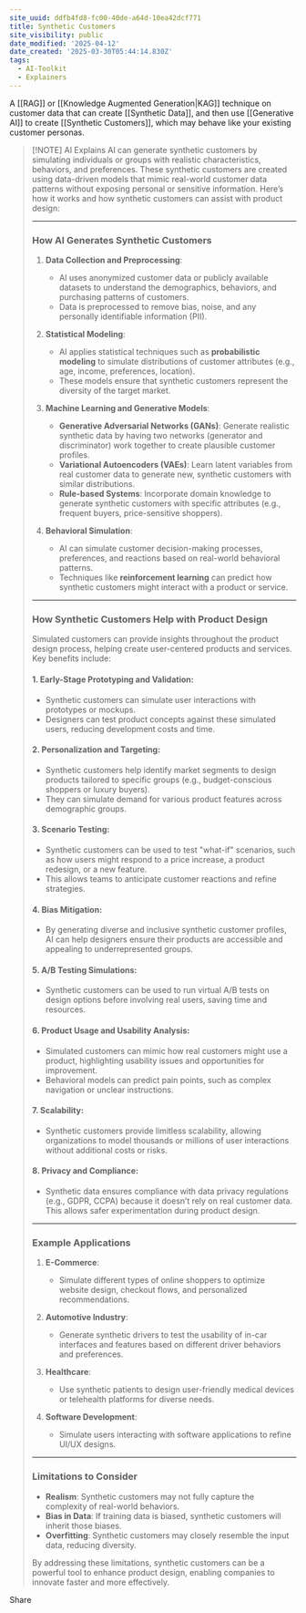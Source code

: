 ```yaml
---
site_uuid: ddfb4fd8-fc00-40de-a64d-10ea42dcf771
title: Synthetic Customers
site_visibility: public
date_modified: '2025-04-12'
date_created: '2025-03-30T05:44:14.830Z'
tags:
  - AI-Toolkit
  - Explainers
---
```





































































A [[RAG]] or [[Knowledge Augmented Generation|KAG]] technique on customer data that can create [[Synthetic Data]], and then use [[Generative AI]] to create [[Synthetic Customers]], which may behave like your existing customer personas.

> [!NOTE] AI Explains
> AI can generate synthetic customers by simulating individuals or groups with realistic characteristics, behaviors, and preferences. These synthetic customers are created using data-driven models that mimic real-world customer data patterns without exposing personal or sensitive information. Here’s how it works and how synthetic customers can assist with product design:
> 
> ---
> 
> ### **How AI Generates Synthetic Customers**
> 
> 1. **Data Collection and Preprocessing**:
>     
>     - AI uses anonymized customer data or publicly available datasets to understand the demographics, behaviors, and purchasing patterns of customers.
>     - Data is preprocessed to remove bias, noise, and any personally identifiable information (PII).
> 2. **Statistical Modeling**:
>     
>     - AI applies statistical techniques such as **probabilistic modeling** to simulate distributions of customer attributes (e.g., age, income, preferences, location).
>     - These models ensure that synthetic customers represent the diversity of the target market.
> 3. **Machine Learning and Generative Models**:
>     
>     - **Generative Adversarial Networks (GANs)**: Generate realistic synthetic data by having two networks (generator and discriminator) work together to create plausible customer profiles.
>     - **Variational Autoencoders (VAEs)**: Learn latent variables from real customer data to generate new, synthetic customers with similar distributions.
>     - **Rule-based Systems**: Incorporate domain knowledge to generate synthetic customers with specific attributes (e.g., frequent buyers, price-sensitive shoppers).
> 4. **Behavioral Simulation**:
>     
>     - AI can simulate customer decision-making processes, preferences, and reactions based on real-world behavioral patterns.
>     - Techniques like **reinforcement learning** can predict how synthetic customers might interact with a product or service.
> 
> ---
> 
> ### **How Synthetic Customers Help with Product Design**
> 
> Simulated customers can provide insights throughout the product design process, helping create user-centered products and services. Key benefits include:
> 
> #### 1. **Early-Stage Prototyping and Validation**:
> 
> - Synthetic customers can simulate user interactions with prototypes or mockups.
> - Designers can test product concepts against these simulated users, reducing development costs and time.
> 
> #### 2. **Personalization and Targeting**:
> 
> - Synthetic customers help identify market segments to design products tailored to specific groups (e.g., budget-conscious shoppers or luxury buyers).
> - They can simulate demand for various product features across demographic groups.
> 
> #### 3. **Scenario Testing**:
> 
> - Synthetic customers can be used to test "what-if" scenarios, such as how users might respond to a price increase, a product redesign, or a new feature.
> - This allows teams to anticipate customer reactions and refine strategies.
> 
> #### 4. **Bias Mitigation**:
> 
> - By generating diverse and inclusive synthetic customer profiles, AI can help designers ensure their products are accessible and appealing to underrepresented groups.
> 
> #### 5. **A/B Testing Simulations**:
> 
> - Synthetic customers can be used to run virtual A/B tests on design options before involving real users, saving time and resources.
> 
> #### 6. **Product Usage and Usability Analysis**:
> 
> - Simulated customers can mimic how real customers might use a product, highlighting usability issues and opportunities for improvement.
> - Behavioral models can predict pain points, such as complex navigation or unclear instructions.
> 
> #### 7. **Scalability**:
> 
> - Synthetic customers provide limitless scalability, allowing organizations to model thousands or millions of user interactions without additional costs or risks.
> 
> #### 8. **Privacy and Compliance**:
> 
> - Synthetic data ensures compliance with data privacy regulations (e.g., GDPR, CCPA) because it doesn’t rely on real customer data. This allows safer experimentation during product design.
> 
> ---
> 
> ### **Example Applications**
> 
> 1. **E-Commerce**:
>     
>     - Simulate different types of online shoppers to optimize website design, checkout flows, and personalized recommendations.
> 2. **Automotive Industry**:
>     
>     - Generate synthetic drivers to test the usability of in-car interfaces and features based on different driver behaviors and preferences.
> 3. **Healthcare**:
>     
>     - Use synthetic patients to design user-friendly medical devices or telehealth platforms for diverse needs.
> 4. **Software Development**:
>     
>     - Simulate users interacting with software applications to refine UI/UX designs.
> 
> ---
> 
> ### **Limitations to Consider**
> 
> - **Realism**: Synthetic customers may not fully capture the complexity of real-world behaviors.
> - **Bias in Data**: If training data is biased, synthetic customers will inherit those biases.
> - **Overfitting**: Synthetic customers may closely resemble the input data, reducing diversity.
> 
> By addressing these limitations, synthetic customers can be a powerful tool to enhance product design, enabling companies to innovate faster and more effectively.

Share